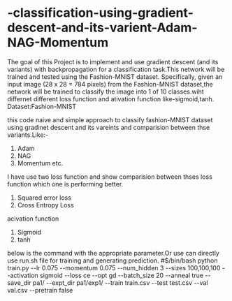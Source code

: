 # -classification-using-gradient-descent-and-its-varient-Adam-NAG-Momentum

The goal of this Project is to implement and use gradient descent (and its variants) with backpropagation for a classification task.This network will be trained and tested using the Fashion-MNIST dataset. Specifically, given an input image (28 x 28 = 784
pixels) from the Fashion-MNIST dataset,the network will be trained to classify the image into 1 of 10 classes.wiht differnet different loss function and ativation function like-sigmoid,tanh.
Dataset:Fashion-MNIST  

this code naive and simple approach to classify fashion-MNIST dataset using gradinet descent and its vareints and comparision between thse variants.Like:-
1) Adam
2) NAG
3) Momentum etc.


I have use two loss function and show comparision between thses loss function which one is performing better. 
1) Squared error loss
2) Cross Entropy Loss 

acivation function 
1) Sigmoid
2) tanh

below is the command with the appropriate parameter.Or use can directly use run.sh file for training and generating prediction.
#$/bin/bash
python train.py --lr 0.075 --momentum 0.075 --num_hidden 3 --sizes 100,100,100 --activation sigmoid --loss ce --opt gd --batch_size 20 --anneal true --save_dir pa1/ --expt_dir pa1/exp1/ --train train.csv --test test.csv --val val.csv --pretrain false
